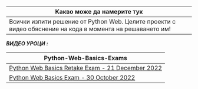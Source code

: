 |Какво може да намерите тук|                                                                                       
--------------------------------------------|
|Всички изпити решение от Python Web. Целите проекти с видео обяснение на кода в момента на решаването им!|




***ВИДЕО УРОЦИ :***


| Python-Web-Basics-Exams |
| ------------- |
| [Python Web Basics Retake Exam - 21 December 2022](https://www.youtube.com/live/PD-7BYVpnEE?feature=share)  | 
| [Python Web Basics Exam - 30 October 2022](https://www.youtube.com/live/hZHSUM1W_9s?feature=share)  | 
